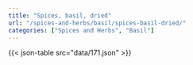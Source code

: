 ```yaml
---
title: "Spices, basil, dried"
url: "/spices-and-herbs/basil/spices-basil-dried/"
categories: ["Spices and Herbs", "Basil"]
---
```

{{< json-table src="data/171.json" >}}